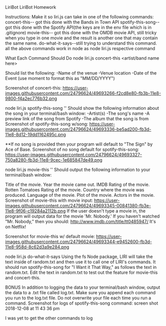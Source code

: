 LiriBot
LiriBot Homework

Instructions: Make it so liri.js can take in one of the following commands: concert-this-- got this done with the Bands in Town API spotify-this-song-- got this done with the Spotify API(the keys are in the env file which is in .gitignore) movie-this-- got this done with the OMDB movie API, still tricky when you type in one movie and the result is another one that may contain the same name. do-what-it-says--still trying to understand this command. all the above commands work in node as node liri.js respective command

What Each Command Should Do node liri.js concert-this <artist/band name here>

Should list the following: -Name of the venue -Venue location -Date of the Event (use moment to format this as "MM/DD/YYYY")

Screenshot of concert-this: https://user-images.githubusercontent.com/24796624/49693266-f2cd8e80-fb3b-11e8-9800-f4a2ec776b32.png

node liri.js spotify-this-song '' Should show the following information about the song in your terminal/bash window: -Artist(s) -The song's name -A preview link of the song from Spotify -The album that the song is from Screenshot of spotify-this-song w/song: https://user-images.githubusercontent.com/24796624/49693336-be5ad200-fb3d-11e8-8d12-19dd1162495c.png

**If no song is provided then your program will default to "The Sign" by Ace of Base. Screenshot of no song default for spotify-this-song: https://user-images.githubusercontent.com/24796624/49693327-750a8280-fb3d-11e8-9cec-1e685847de49.png

node liri.js movie-this '' Should output the following information to your terminal/bash window:

Title of the movie.
Year the movie came out.
IMDB Rating of the movie.
Rotten Tomatoes Rating of the movie.
Country where the movie was produced.
Language of the movie.
Plot of the movie.
Actors in the movie. Screenshot of movie-this with movie input: https://user-images.githubusercontent.com/24796624/49693345-00841380-fb3e-11e8-9f06-c19284a2112b.png
If the user doesn't type a movie in, the program will output data for the movie 'Mr. Nobody.' If you haven't watched "Mr. Nobody," then you should: http://www.imdb.com/title/tt0485947/ It's on Netflix!

Screenshot for movie-this w/ default movie: https://user-images.githubusercontent.com/24796624/49693344-e9452600-fb3d-11e8-958d-8c62d3a9e284.png

node liri.js do-what-it-says Using the fs Node package, LIRI will take the text inside of random.txt and then use it to call one of LIRI's commands. It should run spotify-this-song for "I Want it That Way," as follows the text in random.txt. Edit the text in random.txt to test out the feature for movie-this and concert-this.

BONUS In addition to logging the data to your terminal/bash window, output the data to a .txt file called log.txt. Make sure you append each command you run to the log.txt file. Do not overwrite your file each time you run a command. Screenshot for logs of spotify-this-song command: screen shot 2018-12-08 at 11 43 36 pm

I was yet to get the other commands to log



